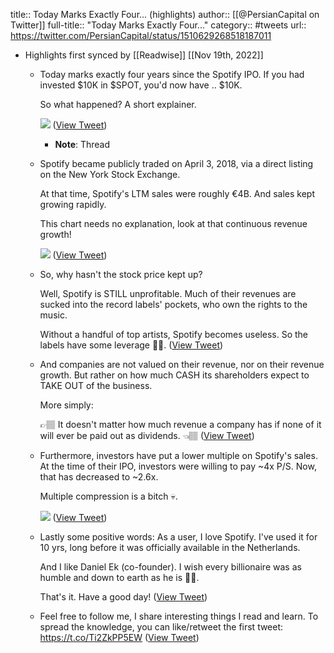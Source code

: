 title:: Today Marks Exactly Four... (highlights)
author:: [[@PersianCapital on Twitter]]
full-title:: "Today Marks Exactly Four..."
category:: #tweets
url:: https://twitter.com/PersianCapital/status/1510629268518187011

- Highlights first synced by [[Readwise]] [[Nov 19th, 2022]]
	- Today marks exactly four years since the Spotify IPO. If you had invested $10K in $SPOT, you'd now have .. $10K. 
	  
	  So what happened? A short explainer. 
	  
	  ![](https://pbs.twimg.com/media/FPbVUCSVUAA-BD6.jpg) ([View Tweet](https://twitter.com/PersianCapital/status/1510629268518187011))
		- **Note**: Thread
	- Spotify became publicly traded on April 3, 2018, via a direct listing on the New York Stock Exchange. 
	  
	  At that time, Spotify's LTM sales were roughly €4B. And sales kept growing rapidly. 
	  
	  This chart needs no explanation, look at that continuous revenue growth! 
	  
	  ![](https://pbs.twimg.com/media/FPbVUX2VsAocFEn.jpg) ([View Tweet](https://twitter.com/PersianCapital/status/1510629276457975811))
	- So, why hasn't the stock price kept up? 
	  
	  Well, Spotify is STILL unprofitable. Much of their revenues are sucked into the record labels' pockets, who own the rights to the music.
	  
	  Without a handful of top artists, Spotify becomes useless. So the labels have some leverage 💪🏼. ([View Tweet](https://twitter.com/PersianCapital/status/1510629279855378436))
	- And companies are not valued on their revenue, nor on their revenue growth. But rather on how much CASH its shareholders expect to TAKE OUT of the business. 
	  
	  More simply:
	  
	  👉🏽 It doesn't matter how much revenue a company has if none of it will ever be paid out as dividends. 👈🏽 ([View Tweet](https://twitter.com/PersianCapital/status/1510629282824945667))
	- Furthermore, investors have put a lower multiple on Spotify's sales. At the time of their IPO, investors were willing to pay ~4x P/S. Now, that has decreased to ~2.6x.
	  
	  Multiple compression is a bitch 💀. 
	  
	  ![](https://pbs.twimg.com/media/FPbVVKEVIAwUzlu.png) ([View Tweet](https://twitter.com/PersianCapital/status/1510629288919269383))
	- Lastly some positive words: As a user, I love Spotify. I've used it for 10 yrs, long before it was officially available in the Netherlands. 
	  
	  And I like Daniel Ek (co-founder). I wish every billionaire was as humble and down to earth as he is 🙌🏽. 
	  
	  That's it. Have a good day! ([View Tweet](https://twitter.com/PersianCapital/status/1510629292035563525))
	- Feel free to follow me, I share interesting things I read and learn. To spread the knowledge, you can like/retweet the first tweet:
	  https://t.co/Ti2ZkPP5EW ([View Tweet](https://twitter.com/PersianCapital/status/1510785881506041863))